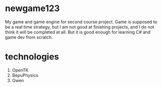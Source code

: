 # newgame123
My game and game engine for second course project.
Game is supposed to be a real time strategy, but I am not good at finishing projects, and I do not think it will be completed at all.
But it is good enough for learning C# and game dev from scratch.

# technologies

1. OpenTK
2. BepuPhysics
3. Gwen
